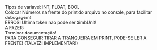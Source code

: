 Tipos de variavel: INT, FLOAT, BOOL  
Colocar Números na frente do print do arquivo no console, para facilitar debugagem!  
ERROS! Ultima token nao pode ser SimbUnit!  
A FAZER:  
Terminar documentação!   
PARA CONSEGUIR TIRAR A TRANQUEIRA EM PRINT, PODE-SE LER A FRENTE!  (TALVEZ! IMPLEMENTAR!)  

